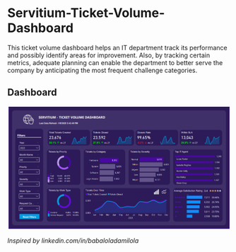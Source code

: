 # Servitium-Ticket-Volume-Dashboard
This ticket volume dashboard helps an IT department track its performance and possibly identify areas for improvement. Also, by tracking certain metrics, adequate planning can enable the department to better serve the company by anticipating the most frequent challenge categories.

## Dashboard

![Ticket Volume Dashboard](https://github.com/Jucodez/Servitium-Ticket-Volume-Dashboard/blob/main/Ticket%20Volume%20Dashboard.png)




_Inspired by linkedin.com/in/babaloladamilola_



